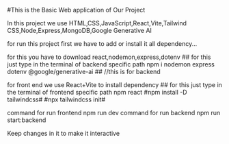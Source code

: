 #This is the Basic Web application of Our Project

In this project we use HTML,CSS,JavaScript,React,Vite,Tailwind CSS,Node,Express,MongoDB,Google Generative AI

for run this project first we have to add or install it all dependency...

for this you have to download react,nodemon,express,dotenv ## for this just type in the terminal of backend specific path npm i nodemon express dotenv @google/generative-ai ## //this is for backend

for front end we use React+Vite to install dependency ## for this just type in the terminal of frontend specific path npm react #npm install -D tailwindcss# #npx tailwindcss init# 

command for run frontend npm run dev
command for run backend npm run start:backend

Keep changes in it to make it interactive 

